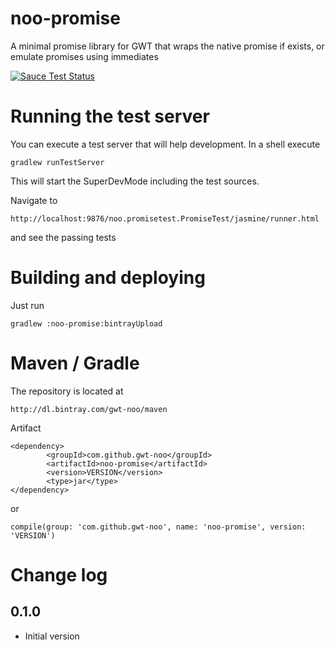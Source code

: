 noo-promise
===========

A minimal promise library for GWT that wraps the native promise if exists, or emulate promises using immediates

[![Sauce Test Status](https://saucelabs.com/browser-matrix/promise.svg)](https://saucelabs.com/u/promise)

Running the test server
=======================
You can execute a test server that will help development. In a shell execute
```Shell
gradlew runTestServer
```

This will start the SuperDevMode including the test sources.

Navigate to
```
http://localhost:9876/noo.promisetest.PromiseTest/jasmine/runner.html
```
and see the passing tests

# Building and deploying

Just run
```Shell
gradlew :noo-promise:bintrayUpload
```

# Maven / Gradle

The repository is located at
```
http://dl.bintray.com/gwt-noo/maven
```

Artifact
```
<dependency>
        <groupId>com.github.gwt-noo</groupId>
        <artifactId>noo-promise</artifactId>
        <version>VERSION</version>
        <type>jar</type>
</dependency>
```
or
```
compile(group: 'com.github.gwt-noo', name: 'noo-promise', version: 'VERSION')
```

# Change log

## 0.1.0
 - Initial version
